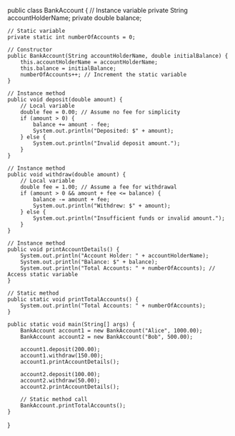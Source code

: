 public class BankAccount {
    // Instance variable
    private String accountHolderName;
    private double balance;

    // Static variable
    private static int numberOfAccounts = 0;

    // Constructor
    public BankAccount(String accountHolderName, double initialBalance) {
        this.accountHolderName = accountHolderName;
        this.balance = initialBalance;
        numberOfAccounts++; // Increment the static variable
    }

    // Instance method
    public void deposit(double amount) {
        // Local variable
        double fee = 0.00; // Assume no fee for simplicity
        if (amount > 0) {
            balance += amount - fee;
            System.out.println("Deposited: $" + amount);
        } else {
            System.out.println("Invalid deposit amount.");
        }
    }

    // Instance method
    public void withdraw(double amount) {
        // Local variable
        double fee = 1.00; // Assume a fee for withdrawal
        if (amount > 0 && amount + fee <= balance) {
            balance -= amount + fee;
            System.out.println("Withdrew: $" + amount);
        } else {
            System.out.println("Insufficient funds or invalid amount.");
        }
    }

    // Instance method
    public void printAccountDetails() {
        System.out.println("Account Holder: " + accountHolderName);
        System.out.println("Balance: $" + balance);
        System.out.println("Total Accounts: " + numberOfAccounts); // Access static variable
    }

    // Static method
    public static void printTotalAccounts() {
        System.out.println("Total Accounts: " + numberOfAccounts);
    }
    
    public static void main(String[] args) {
        BankAccount account1 = new BankAccount("Alice", 1000.00);
        BankAccount account2 = new BankAccount("Bob", 500.00);

        account1.deposit(200.00);
        account1.withdraw(150.00);
        account1.printAccountDetails();

        account2.deposit(100.00);
        account2.withdraw(50.00);
        account2.printAccountDetails();

        // Static method call
        BankAccount.printTotalAccounts();
    }
}
